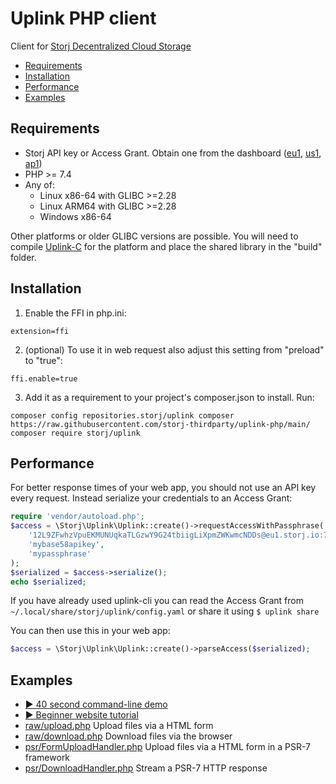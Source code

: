 Uplink PHP client
=============

Client for [Storj Decentralized Cloud Storage](https://storj.io/)

- [Requirements](#Requirements)
- [Installation](#Installation)
- [Performance](#Performance)
- [Examples](#Examples)

Requirements
----------

- Storj API key or Access Grant. Obtain one from the dashboard ([eu1](https://eu1.storj.io/access-grants), [us1](https://us1.storj.io/access-grants), [ap1](https://ap1.storj.io/access-grants))
- PHP >= 7.4
- Any of:
  - Linux x86-64 with GLIBC >=2.28
  - Linux ARM64 with GLIBC >=2.28
  - Windows x86-64

Other platforms or older GLIBC versions are possible. You will need to compile [Uplink-C](https://github.com/storj/uplink-c) for the platform and place the shared library in the "build" folder.

Installation
---------

1. Enable the FFI in php.ini:

```
extension=ffi
```

2. (optional) To use it in web request also adjust this setting from "preload" to "true":

```
ffi.enable=true
```

3. Add it as a requirement to your project's composer.json to install. Run:

```
composer config repositories.storj/uplink composer https://raw.githubusercontent.com/storj-thirdparty/uplink-php/main/
composer require storj/uplink
```

Performance
----

For better response times of your web app, you should not use an API key every request. Instead serialize your credentials to an Access Grant:

```php
require 'vendor/autoload.php';
$access = \Storj\Uplink\Uplink::create()->requestAccessWithPassphrase(
    '12L9ZFwhzVpuEKMUNUqkaTLGzwY9G24tbiigLiXpmZWKwmcNDDs@eu1.storj.io:7777',
    'mybase58apikey',
    'mypassphrase'
);
$serialized = $access->serialize();
echo $serialized;
```

If you have already used uplink-cli you can read the Access Grant from `~/.local/share/storj/uplink/config.yaml`
or share it using `$ uplink share`

You can then use this in your web app:

```php
$access = \Storj\Uplink\Uplink::create()->parseAccess($serialized);
```

Examples
------

- [▶ 40 second command-line demo](https://www.youtube.com/watch?v=QOjM5ERd8yo)
- [▶ Beginner website tutorial](https://www.youtube.com/watch?v=DlkyQlQYYQE)
- [raw/upload.php](examples/raw/upload.php) Upload files via a HTML form
- [raw/download.php](examples/raw/download.php) Download files via the browser
- [psr/FormUploadHandler.php](examples/psr/FormUploadHandler.php) Upload files via a HTML form in a PSR-7 framework
- [psr/DownloadHandler.php](examples/psr/DownloadHandler.php) Stream a PSR-7 HTTP response
